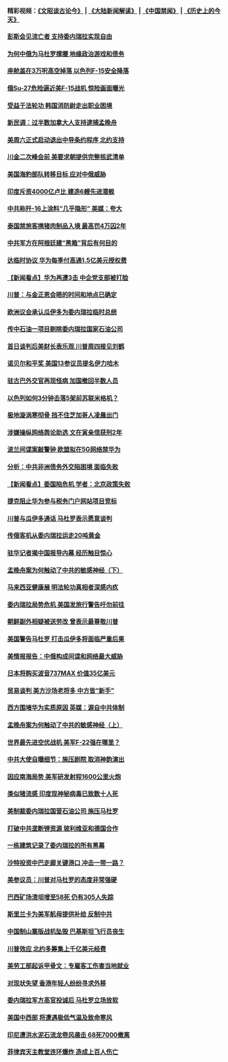 #### 精彩视频：[《文昭谈古论今》](https://github.com/gfw-breaker/wenzhao) | [《大陆新闻解读》](https://github.com/gfw-breaker/ntdtv-comedy) | [《中国禁闻》](https://github.com/gfw-breaker/ntdtv-news) | [《历史上的今天》](https://github.com/gfw-breaker/today-in-history) 

#### [彭斯会见流亡者 支持委内瑞拉实现自由](../pages/nsc418/n11020031.md?t=02021831) 

#### [为何中俄为马杜罗撑腰 地缘政治游戏和债务](../pages/nsc418/n11018692.md?t=02021831) 

#### [座舱盖在3万呎高空掉落 以色列F-15安全降落](../pages/nsc418/n11019864.md?t=02021831) 

#### [俄Su-27危险逼近美F-15战机 惊险画面曝光](../pages/nsc418/n11019743.md?t=02021831) 

#### [受益于法轮功 韩国消防尉走出职业困境](../pages/nsc418/n11017411.md?t=02021831) 

#### [新民调：过半数加拿大人支持逮捕孟晚舟](../pages/nsc418/n11018655.md?t=02021831) 

#### [美周六正式启动退出中导条约程序 北约支持](../pages/nsc418/n11018405.md?t=02021831) 

#### [川金二次峰会前 美要求朝提供完整核武清单](../pages/nsc418/n11017962.md?t=02021831) 

#### [美国海豹部队转移目标 应对中俄威胁](../pages/nsc418/n11017801.md?t=02021831) 

#### [印度斥资4000亿卢比 建造6艘先进潜舰](../pages/nsc418/n11017635.md?t=02021831) 

#### [中共称歼-16上涂料“几乎隐形” 美媒：夸大](../pages/nsc418/n11017535.md?t=02021831) 

#### [泰国禁旅客携猪肉制品入境 最高罚4万囚2年](../pages/nsc418/n11016939.md?t=02021831) 

#### [中共军方在阿根廷建“黑箱”背后有何目的](../pages/nsc418/n11016689.md?t=02021831) 

#### [达临时协议 华为每季付高通1.5亿美元授权费](../pages/nsc418/n11016503.md?t=02021831) 

#### [【新闻看点】华为再遭3击 中企党支部被打脸](../pages/nsc418/n11016110.md?t=02021831) 

#### [川普：与金正恩会晤的时间和地点已确定](../pages/nsc418/n11016340.md?t=02021831) 

#### [欧洲议会承认瓜伊多为委内瑞拉临时总统](../pages/nsc418/n11016267.md?t=02021831) 

#### [传中石油一项目剔除委内瑞拉国家石油公司](../pages/nsc418/n11015982.md?t=02021831) 

#### [首日谈判后美财长表乐观 川普周四接见刘鹤](../pages/nsc418/n11015436.md?t=02021831) 

#### [诺贝尔和平奖 美国13参议员提名伊力哈木](../pages/nsc418/n11014742.md?t=02021831) 

#### [驻古巴外交官再现怪病 加国撤回半数人员](../pages/nsc418/n11014810.md?t=02021831) 

#### [以色列如何3分钟击落5架前苏联米格机？](../pages/nsc418/n11014659.md?t=02021831) 

#### [极地漩涡寒彻骨 挡不住芝加哥人凌晨出门](../pages/nsc418/n11014521.md?t=02021831) 

#### [涉嫌操纵网络舆论助选 文在寅亲信获刑2年](../pages/nsc418/n11014174.md?t=02021831) 

#### [波兰间谍案敲警钟 欧盟拟在5G网络禁华为](../pages/nsc418/n11013814.md?t=02021831) 

#### [分析：中共非洲债务外交陷困境 面临失败](../pages/nsc418/n11013731.md?t=02021831) 

#### [【新闻看点】委国陷危机 学者：北京政策失败](../pages/nsc418/n11013287.md?t=02021831) 

#### [捷克阻止华为参与税务门户网站项目竞标](../pages/nsc418/n11013525.md?t=02021831) 

#### [川普与瓜伊多通话 马杜罗表示愿意谈判](../pages/nsc418/n11013353.md?t=02021831) 

#### [传俄客机从委内瑞拉运走20吨黄金](../pages/nsc418/n11013224.md?t=02021831) 

#### [驻华记者揭中国报导内幕 经历触目惊心](../pages/nsc418/n11013118.md?t=02021831) 

#### [孟晚舟案为何触动了中共的敏感神经（下）](../pages/nsc418/n11008903.md?t=02021831) 

#### [马来西亚健康展 明法轮功真相者深感内疚](../pages/nsc418/n11010949.md?t=02021831) 

#### [委内瑞拉局势危机 美国发旅行警告吁勿前往](../pages/nsc418/n11012593.md?t=02021831) 

#### [朝鲜副外相疑被送劳改 曾表示最尊敬川普](../pages/nsc418/n11011872.md?t=02021831) 

#### [美国警告马杜罗 打击瓜伊多将面临严重后果](../pages/nsc418/n11011422.md?t=02021831) 

#### [美情报报告：中俄构成间谍和网络最大威胁](../pages/nsc418/n11011346.md?t=02021831) 

#### [日本将购买波音737MAX 价值35亿美元](../pages/nsc418/n11011238.md?t=02021831) 

#### [贸易谈判 美方沙场老将多 中方皆“新手”](../pages/nsc418/n11010973.md?t=02021831) 

#### [西方围堵华为实质原因 英媒：源自中共体制](../pages/nsc418/n11010190.md?t=02021831) 

#### [孟晚舟案为何触动了中共的敏感神经（上）](../pages/nsc418/n11008466.md?t=02021831) 

#### [世界最先进空优战机 美军F-22强在哪里？](../pages/nsc418/n11010323.md?t=02021831) 

#### [中共大使自曝细节：施压剧院 取消神韵演出](../pages/nsc418/n11008988.md?t=02021831) 

#### [因应南海局势 美军研发射程1600公里火炮](../pages/nsc418/n11010046.md?t=02021831) 

#### [类似猪流感 印度现神秘病毒已致数十人死](../pages/nsc418/n11009797.md?t=02021831) 

#### [美制裁委内瑞拉国营石油公司 施压马杜罗](../pages/nsc418/n11009006.md?t=02021831) 

#### [打破中共垄断锂资源 玻利维亚和德国合作](../pages/nsc418/n11008598.md?t=02021831) 

#### [一栋建筑记录了委内瑞拉的所有黑幕](../pages/nsc418/n11008614.md?t=02021831) 

#### [沙特投资中巴走廊关键港口 冲击一带一路？](../pages/nsc418/n11008620.md?t=02021831) 

#### [美参议员：川普对马杜罗的态度非常强硬](../pages/nsc418/n11008349.md?t=02021831) 

#### [巴西矿场溃坝增至58死 仍有305人失踪](../pages/nsc418/n11007445.md?t=02021831) 

#### [斯里兰卡为美军航母提供补给 反制中共](../pages/nsc418/n11007567.md?t=02021831) 

#### [中国制山寨版战机坠毁 巴基斯坦飞行员丧生](../pages/nsc418/n11007213.md?t=02021831) 

#### [川普效应 北约多筹集上千亿美元经费](../pages/nsc418/n11006307.md?t=02021831) 

#### [美劳工部起诉甲骨文：专雇客工伤害当地就业](../pages/nsc418/n11006396.md?t=02021831) 

#### [对现状失望 香港年轻人纷纷寻求外移](../pages/nsc418/n11006310.md?t=02021831) 

#### [委内瑞拉军方高官投诚后 马杜罗立场放软](../pages/nsc418/n11006068.md?t=02021831) 

#### [美国中西部 将遭遇极低气温及致命寒风](../pages/nsc418/n11006119.md?t=02021831) 

#### [印尼遭洪水泥石流龙卷风袭击 68死7000撤离](../pages/nsc418/n11005923.md?t=02021831) 

#### [菲律宾天主教堂连环爆炸 造成上百人伤亡](../pages/nsc418/n11005733.md?t=02021831) 

